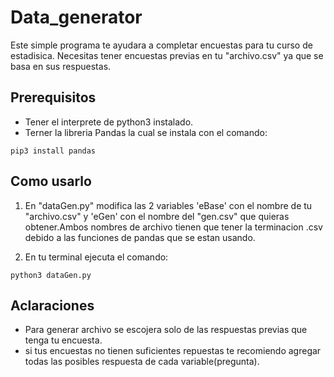 # Data_generator
Este simple programa te ayudara a completar encuestas para tu curso de estadisica.
Necesitas tener encuestas previas en tu "archivo.csv" ya que se basa en sus respuestas.

## Prerequisitos

- Tener el interprete de python3 instalado.
- Terner la libreria Pandas la cual se instala con el comando:
~~~
pip3 install pandas
~~~

## Como usarlo
1. En "dataGen.py" modifica las 2 variables 'eBase' con el nombre de tu "archivo.csv" y 'eGen' con el nombre del "gen.csv" que quieras obtener.Ambos nombres de archivo tienen que tener la terminacion .csv debido a las funciones de pandas que se estan usando.

2. En tu terminal ejecuta el comando:
~~~
python3 dataGen.py
~~~

## Aclaraciones
- Para generar archivo se escojera solo de las respuestas previas que tenga tu encuesta.
- si tus encuestas no tienen suficientes repuestas te recomiendo agregar todas las posibles respuesta de cada variable(pregunta).
